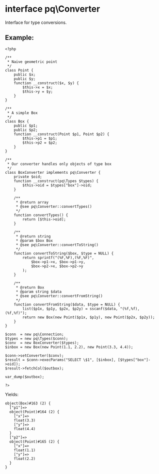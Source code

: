 # interface pq\Converter

Interface for type conversions.

## Example:

	<?php
	
	/**
	 * Naive geometric point
	 */
	class Point {
		public $x;
		public $y;
		function __construct($x, $y) {
			$this->x = $x;
			$this->y = $y;
		}
	}
	
	/**
	 * A simple Box
	 */
	class Box {
		public $p1;
		public $p2;
		function __construct(Point $p1, Point $p2) {
			$this->p1 = $p1;
			$this->p2 = $p2;
		}
	}
	
	/**
	 * Our converter handles only objects of type box
	 */
	class BoxConverter implements pq\Converter {
		private $oid;
		function __construct(pq\Types $types) {
			$this->oid = $types["box"]->oid;
		}
		
		/**
		 * @return array
		 * @see pq\Converter::convertTypes()
		 */
		function convertTypes() {
			return [$this->oid];
		}
		
		/**
		 * @return string
		 * @param $box Box
		 * @see pq\Converter::convertToString()
		 */
		function convertToString($box, $type = NULL) {
			return sprintf("(%F,%F),(%F,%F)", 
				$box->p1->x, $box->p1->y,
				$box->p2->x, $box->p2->y
			);
		}
		
		/**
		 * @return Box
		 * @param string $data
		 * @see pq\Converter::convertFromString()
		 */
		function convertFromString($data, $type = NULL) {
			list($p1x, $p1y, $p2x, $p2y) = sscanf($data, "(%f,%f),(%f,%f)");
			return new Box(new Point($p1x, $p1y), new Point($p2x, $p2y));
		}
	}
	
	$conn  = new pq\Connection;
	$types = new pq\Types($conn);
	$conv  = new BoxConverter($types);
	$inbox = new Box(new Point(1.1, 2.2), new Point(3.3, 4.4));
	
	$conn->setConverter($conv);
	$result = $conn->execParams("SELECT \$1", [$inbox], [$types["box"]->oid]);
	$result->fetchCol($outbox);
	
	var_dump($outbox);
	
	?> 

Yields:

	object(Box)#163 (2) {
	  ["p1"]=>
	  object(Point)#164 (2) {
		["x"]=>
		float(3.3)
		["y"]=>
		float(4.4)
	  }
	  ["p2"]=>
	  object(Point)#165 (2) {
		["x"]=>
		float(1.1)
		["y"]=>
		float(2.2)
	  }
	}
